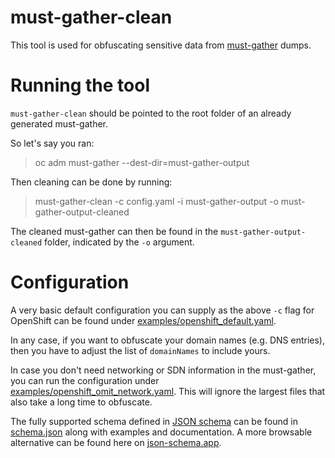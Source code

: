 # must-gather-clean

This tool is used for obfuscating sensitive data from [must-gather](https://github.com/openshift/must-gather) dumps.

# Running the tool

`must-gather-clean` should be pointed to the root folder of an already generated must-gather.

So let's say you ran:

> oc adm must-gather --dest-dir=must-gather-output

Then cleaning can be done by running:

> must-gather-clean -c config.yaml -i must-gather-output -o must-gather-output-cleaned

The cleaned must-gather can then be found in the `must-gather-output-cleaned` folder, indicated by the `-o` argument.

# Configuration

A very basic default configuration you can supply as the above `-c` flag for OpenShift can be found
under [examples/openshift_default.yaml](examples/openshift_default.yaml). 

In any case, if you want to obfuscate your domain names (e.g. DNS entries), then you have to adjust the list of `domainNames` to include yours.

In case you don't need networking or SDN information in the must-gather, you can run the configuration under [examples/openshift_omit_network.yaml](examples/openshift_omit_network.yaml). 
This will ignore the largest files that also take a long time to obfuscate.

The fully supported schema defined in [JSON schema](https://json-schema.org/)
can be found in [schema.json](pkg/schema/schema.json) along with examples and documentation. A more browsable
alternative can be found here
on [json-schema.app](https://json-schema.app/view/%23?url=https%3A%2F%2Fraw.githubusercontent.com%2Fopenshift%2Fmust-gather-clean%2Fmain%2Fpkg%2Fschema%2Fschema.json).